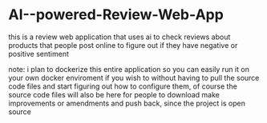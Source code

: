 # AI--powered-Review-Web-App
this is a review web application that uses ai to check reviews about products that people post online to figure out if they have negative or positive sentiment

note: i plan to dockerize this entire application so you can easily run it on your own docker enviroment if you wish to without having to pull the source code files and start figuring out how to configure them, of course the source code files will also be here for people to download make improvements or amendments and push back, since the project is open source
